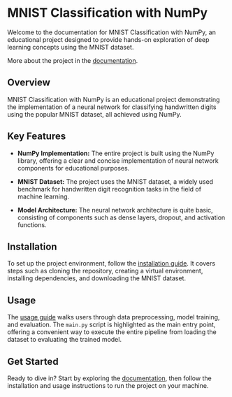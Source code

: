 # MNIST Classification with NumPy

Welcome to the documentation for MNIST Classification with NumPy, an educational project designed to provide hands-on
exploration of deep learning concepts using the MNIST dataset.

More about the project in the [documentation](https://tomislavrekic.github.io/mnist-classification-numpy/).

## Overview

MNIST Classification with NumPy is an educational project demonstrating the implementation of a neural network for
classifying handwritten digits using the popular MNIST dataset, all achieved using NumPy.

## Key Features

- **NumPy Implementation:** The entire project is built using the NumPy library, offering a clear and concise
  implementation of neural network components for educational purposes.

- **MNIST Dataset:** The project uses the MNIST dataset, a widely used benchmark for handwritten digit recognition tasks
  in the field of machine learning.

- **Model Architecture:** The neural network architecture is quite basic, consisting of components such as dense layers,
  dropout, and activation functions.

## Installation

To set up the project environment, follow the [installation guide](https://tomislavrekic.github.io/mnist-classification-numpy/installation.html). It covers steps such as cloning the
repository, creating a virtual environment, installing dependencies, and downloading the MNIST dataset.

## Usage

The [usage guide](https://tomislavrekic.github.io/mnist-classification-numpy/usage.html) walks users through data preprocessing, model training, and evaluation. The `main.py` script
is highlighted as the main entry point, offering a convenient way to execute the entire pipeline from loading the
dataset to evaluating the trained model.

## Get Started

Ready to dive in? Start by exploring the [documentation](https://tomislavrekic.github.io/mnist-classification-numpy/), then follow the installation and usage instructions to
run the project on your machine.
